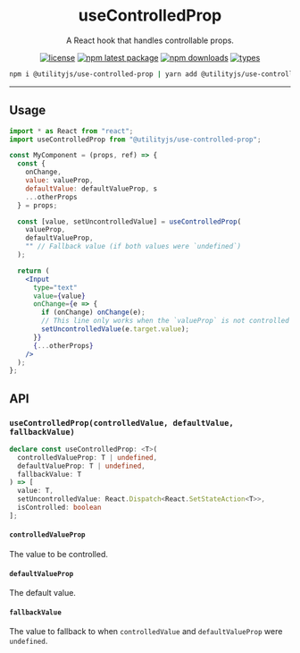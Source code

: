 <div align="center">
  <h1 align="center">
    useControlledProp
  </h1>
</div>

<div align="center">

A React hook that handles controllable props.

[![license](https://img.shields.io/github/license/mimshins/utilityjs?color=212121&style=for-the-badge)](https://github.com/mimshins/utilityjs/blob/main/LICENSE)
[![npm latest package](https://img.shields.io/npm/v/@utilityjs/use-controlled-prop?color=212121&style=for-the-badge)](https://www.npmjs.com/package/@utilityjs/use-controlled-prop)
[![npm downloads](https://img.shields.io/npm/dm/@utilityjs/use-controlled-prop?color=212121&style=for-the-badge)](https://www.npmjs.com/package/@utilityjs/use-controlled-prop)
[![types](https://img.shields.io/npm/types/@utilityjs/use-controlled-prop?color=212121&style=for-the-badge)](https://www.npmjs.com/package/@utilityjs/use-controlled-prop)

```bash
npm i @utilityjs/use-controlled-prop | yarn add @utilityjs/use-controlled-prop
```

</div>

<hr>

## Usage

```jsx
import * as React from "react";
import useControlledProp from "@utilityjs/use-controlled-prop";

const MyComponent = (props, ref) => {
  const {
    onChange,
    value: valueProp,
    defaultValue: defaultValueProp, s
    ...otherProps
  } = props;

  const [value, setUncontrolledValue] = useControlledProp(
    valueProp,
    defaultValueProp,
    "" // Fallback value (if both values were `undefined`)
  );

  return (
    <Input
      type="text"
      value={value}
      onChange={e => {
        if (onChange) onChange(e);
        // This line only works when the `valueProp` is not controlled
        setUncontrolledValue(e.target.value);
      }}
      {...otherProps}
    />
  );
};
```

## API

### `useControlledProp(controlledValue, defaultValue, fallbackValue)`

```ts
declare const useControlledProp: <T>(
  controlledValueProp: T | undefined,
  defaultValueProp: T | undefined,
  fallbackValue: T
) => [
  value: T,
  setUncontrolledValue: React.Dispatch<React.SetStateAction<T>>,
  isControlled: boolean
];
```

#### `controlledValueProp`

The value to be controlled.

#### `defaultValueProp`

The default value.

#### `fallbackValue`

The value to fallback to when `controlledValue` and `defaultValueProp` were `undefined`.
